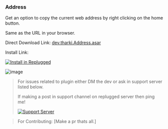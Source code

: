 ### Address

Get an option to copy the current web address by right clicking on the home button.

Same as the URL in your browser.

Direct Download Link: [dev.tharki.Address.asar](https://github.com/Tharki-God/Address/releases/latest/download/dev.tharki.Address.asar)

Install Link:


[![Install in Replugged](https://img.shields.io/badge/-Install%20in%20Replugged-blue?style=for-the-badge&logo=none)](https://replugged.dev/install?identifier=Tharki-God/Address&source=github)

![image](https://tharki-god.github.io/files-random-host/bdpluginsassets/address.png)

> For issues related to plugin either DM the dev or ask in support server listed below.
>
>If making a post in support channel on replugged server then ping me!
>
> [![Support Server](https://discordapp.com/api/guilds/919649417005506600/widget.png?style=banner3)](https://discord.gg/SgKSKyh9gY)

> For Contributing: [Make a pr thats all.]
